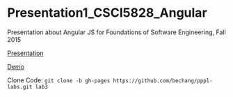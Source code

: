 # Presentation1_CSCI5828_Angular
Presentation about Angular JS for Foundations of Software Engineering, Fall 2015

[Presentation](https://github.com/MattBubernak/Presentation1_CSCI5828_Angular/blob/master/presentation/Slide0_TableOfContents.md)

[Demo](http://mattbubernak.github.io/Presentation1_CSCI5828_Angular/)

Clone Code: ```git clone -b gh-pages https://github.com/bechang/pppl-labs.git lab3```
